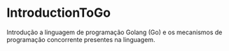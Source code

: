 # IntroductionToGo
Introdução a linguagem de programação Golang (Go) e os mecanismos de programação concorrente presentes na linguagem.
